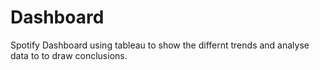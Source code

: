 # Dashboard
Spotify Dashboard using tableau to show the differnt trends and analyse data to to draw conclusions.
